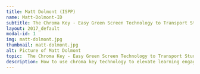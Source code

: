 ```yaml
---
title: Matt Dolmont (ISPP)
name: Matt-Dolmont-ID
subtitle: The Chroma Key - Easy Green Screen Technology to Transport Student Learning (In Depth)
layout: 2017_default
modal-id: 1
img: matt-dolmont.jpg
thumbnail: matt-dolmont.jpg
alt: Picture of Matt Dolmont
topic:  The Chroma Key - Easy Green Screen Technology to Transport Student Learning (In Depth)
description: How to use chroma key technology to elevate learning engagements. A look into free and low-cost ways you can use existing devices to record and edit student video with replaceable backgrounds. Includes example lessons sure to boost student engagement, reflection and assessment.
---
```

